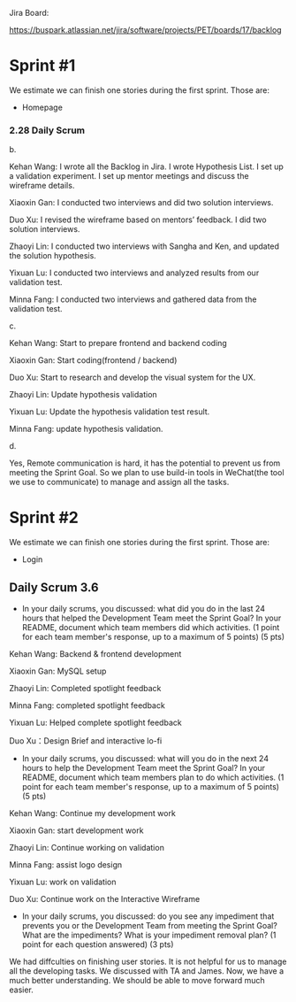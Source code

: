 Jira Board: 

https://buspark.atlassian.net/jira/software/projects/PET/boards/17/backlog
# Sprint #1

We estimate we can finish one stories during the first sprint. Those are: 

- Homepage

### 2.28 Daily Scrum

b.

Kehan Wang: I wrote all the Backlog in Jira. I wrote Hypothesis List. I set up a validation experiment. I set up mentor meetings and discuss the wireframe details. 

Xiaoxin Gan: I conducted two interviews and did two solution interviews.

Duo Xu: I revised the wireframe based on mentors’ feedback. I did two solution interviews. 

Zhaoyi Lin: I conducted two interviews with Sangha and Ken, and updated the solution hypothesis.

Yixuan Lu: I conducted two interviews and analyzed results from our validation test.

Minna Fang: I conducted two interviews and gathered data from the validation test.

c.

Kehan Wang: Start to prepare frontend and backend coding

Xiaoxin Gan: Start coding(frontend / backend)

Duo Xu: Start to research and develop the visual system for the UX. 

Zhaoyi Lin: Update hypothesis validation 

Yixuan Lu: Update the hypothesis validation test result.

Minna Fang: update hypothesis validation.

d.

Yes, Remote communication is hard, it has the potential to prevent us from meeting the Sprint Goal. So we plan to use build-in tools in WeChat(the tool we use to communicate) to manage and assign all the tasks.


# Sprint #2

We estimate we can finish one stories during the first sprint. Those are: 

- Login

## Daily Scrum 3.6
- In your daily scrums, you discussed: what did you do in the last 24 hours that helped the Development Team meet the Sprint Goal? In your README, document which team members did which activities. (1 point for each team member's response, up to a maximum of 5 points) (5 pts)

Kehan Wang: Backend & frontend development

Xiaoxin Gan: MySQL setup

Zhaoyi Lin: Completed spotlight feedback

Minna Fang: completed spotlight feedback

Yixuan Lu: Helped complete spotlight feedback

Duo Xu：Design Brief and interactive lo-fi

- In your daily scrums, you discussed: what will you do in the next 24 hours to help the Development Team meet the Sprint Goal? In your README, document which team members plan to do which activities. (1 point for each team member's response, up to a maximum of 5 points) (5 pts)

Kehan Wang: Continue my development work

Xiaoxin Gan: start development work

Zhaoyi Lin: Continue working on validation

Minna Fang: assist logo design 

Yixuan Lu: work on validation

Duo Xu: Continue work on the Interactive Wireframe 

- In your daily scrums, you discussed: do you see any impediment that prevents you or the Development Team from meeting the Sprint Goal? What are the impediments? What is your impediment removal plan? (1 point for each question answered) (3 pts)

We had diffculties on finishing user stories. It is not helpful for us to manage all the developing tasks. We discussed with TA and James. Now, we have a much better understanding. We should be able to move forward much easier.
